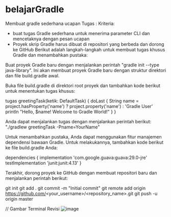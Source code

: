 # belajarGradle
Membuat gradle sederhana ucapan
Tugas :
Kriteria:
- buat tugas Gradle sederhana untuk menerima parameter CLI dan mencetaknya dengan pesan ucapan
- Proyek skrip Gradle harus dibuat di repositori yang berbeda dan dorong ke GitHub
Berikut adalah langkah-langkah untuk membuat tugas khusus Gradle dan menambahkan pustaka:

Buat proyek Gradle baru dengan menjalankan perintah "gradle init --type java-library". Ini akan membuat proyek Gradle baru dengan struktur direktori dan file build.gradle awal.

Buka file build.gradle di direktori root proyek dan tambahkan kode berikut untuk menentukan tugas khusus:

tugas greetingTask(ketik: DefaultTask) {
doLast {
String name = project.hasProperty('name') ? project.property('name') : 'Gradle User'
println "Hello, $name! Welcome to Gradle World!"
}
}

Anda dapat menjalankan tugas dengan menjalankan perintah berikut: "./gradlew greetingTask -Pname=YourName"

Untuk menambahkan pustaka, Anda dapat menggunakan fitur manajemen dependensi bawaan Gradle. Untuk melakukannya, tambahkan kode berikut ke file build.gradle Anda:

dependencies {
implementation 'com.google.guava:guava:29.0-jre'
testImplementation 'junit:junit:4.13'
}

Terakhir, dorong proyek ke GitHub dengan membuat repositori baru dan menjalankan perintah berikut:

git init
git add .
git commit -m "Initial commit"
git remote add origin https://github.com/<your_username>/<repository_name>.git
git push -u origin master

// Gambar Terminal Revisi
![image](https://github.com/hadulll/belajarGradle/assets/74028489/a0cabf7f-e76c-4e58-ad61-e71e99db1593)



